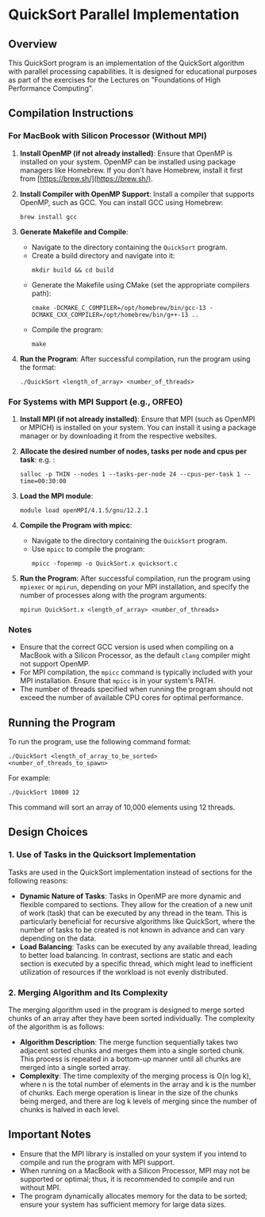 # QuickSort Parallel Implementation

## Overview
This QuickSort program is an implementation of the QuickSort algorithm with parallel processing capabilities. It is designed for educational purposes as part of the exercises for the Lectures on "Foundations of High Performance Computing".

## Compilation Instructions

### For MacBook with Silicon Processor (Without MPI)
1. **Install OpenMP (if not already installed)**: Ensure that OpenMP is installed on your system. OpenMP can be installed using package managers like Homebrew. If you don't have Homebrew, install it first from [https://brew.sh/](https://brew.sh/).

2. **Install Compiler with OpenMP Support**: Install a compiler that supports OpenMP, such as GCC. You can install GCC using Homebrew:
   ```
   brew install gcc
   ```

3. **Generate Makefile and Compile**:
    - Navigate to the directory containing the `QuickSort` program.
    - Create a build directory and navigate into it:
      ```
      mkdir build && cd build
      ```
    - Generate the Makefile using CMake (set the appropriate compilers path):
      ```
      cmake -DCMAKE_C_COMPILER=/opt/homebrew/bin/gcc-13 -DCMAKE_CXX_COMPILER=/opt/homebrew/bin/g++-13 ..
      ```
    - Compile the program:
      ```
      make
      ```

4. **Run the Program**: After successful compilation, run the program using the format:
   ```
   ./QuickSort <length_of_array> <number_of_threads>
   ```

### For Systems with MPI Support (e.g., ORFEO)
1. **Install MPI (if not already installed)**: Ensure that MPI (such as OpenMPI or MPICH) is installed on your system. You can install it using a package manager or by downloading it from the respective websites.

2. **Allocate the desired number of nodes, tasks per node and cpus per task**:
   e.g. :
   ```
   salloc -p THIN --nodes 1 --tasks-per-node 24 --cpus-per-task 1 --time=00:30:00
   ```

3. **Load the MPI module**:
   ```
   module load openMPI/4.1.5/gnu/12.2.1
   ```

4. **Compile the Program with mpicc**:
    - Navigate to the directory containing the `QuickSort` program.
    - Use `mpicc` to compile the program:
      ```
      mpicc -fopenmp -o QuickSort.x quicksort.c
      ```

5. **Run the Program**: After successful compilation, run the program using `mpiexec` or `mpirun`, depending on your MPI installation, and specify the number of processes along with the program arguments:

   ```
   mpirun QuickSort.x <length_of_array> <number_of_threads>
   ```

### Notes
- Ensure that the correct GCC version is used when compiling on a MacBook with a Silicon Processor, as the default `clang` compiler might not support OpenMP.
- For MPI compilation, the `mpicc` command is typically included with your MPI installation. Ensure that `mpicc` is in your system's PATH.
- The number of threads specified when running the program should not exceed the number of available CPU cores for optimal performance.
## Running the Program
To run the program, use the following command format:
```
./QuickSort <length_of_array_to_be_sorted> <number_of_threads_to_spawn>
```
For example:
```
./QuickSort 10000 12
```

This command will sort an array of 10,000 elements using 12 threads.

## Design Choices

### 1. Use of Tasks in the Quicksort Implementation
Tasks are used in the QuickSort implementation instead of sections for the following reasons:

- **Dynamic Nature of Tasks**: Tasks in OpenMP are more dynamic and flexible compared to sections. They allow for the creation of a new unit of work (task) that can be executed by any thread in the team. This is particularly beneficial for recursive algorithms like QuickSort, where the number of tasks to be created is not known in advance and can vary depending on the data.
- **Load Balancing**: Tasks can be executed by any available thread, leading to better load balancing. In contrast, sections are static and each section is executed by a specific thread, which might lead to inefficient utilization of resources if the workload is not evenly distributed.

### 2. Merging Algorithm and Its Complexity
The merging algorithm used in the program is designed to merge sorted chunks of an array after they have been sorted individually. The complexity of the algorithm is as follows:

- **Algorithm Description**: The merge function sequentially takes two adjacent sorted chunks and merges them into a single sorted chunk. This process is repeated in a bottom-up manner until all chunks are merged into a single sorted array.
- **Complexity**: The time complexity of the merging process is O(n log k), where n is the total number of elements in the array and k is the number of chunks. Each merge operation is linear in the size of the chunks being merged, and there are log k levels of merging since the number of chunks is halved in each level.

## Important Notes
- Ensure that the MPI library is installed on your system if you intend to compile and run the program with MPI support.
- When running on a MacBook with a Silicon Processor, MPI may not be supported or optimal; thus, it is recommended to compile and run without MPI.
- The program dynamically allocates memory for the data to be sorted; ensure your system has sufficient memory for large data sizes.

